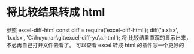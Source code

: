 # 将比较结果转成 html

参照 excel-diff-html
const diff = require('excel-diff-html');
diff('a.xlsx', 'b.xlsx', 'C:\\huyunan\\git\\excel-diff-yu\\a.html');
将 比较结果直观的显示出来，不必再自己打开文件去看了。
可以查看 excel 转成 html 的插件写一个更好的